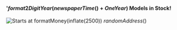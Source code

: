 #### '$format2DigitYear(newspaperTime()+OneYear)$ Models in Stock!
![Starts at $formatMoney(inflate(2500))$](newspaper/images/car02.png)
$randomAddress()$
